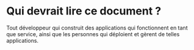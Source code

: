Qui devrait lire ce document ?
==============================

Tout développeur qui construit des applications qui fonctionnent en tant que service, ainsi que les personnes qui déploient et gèrent de telles applications.
